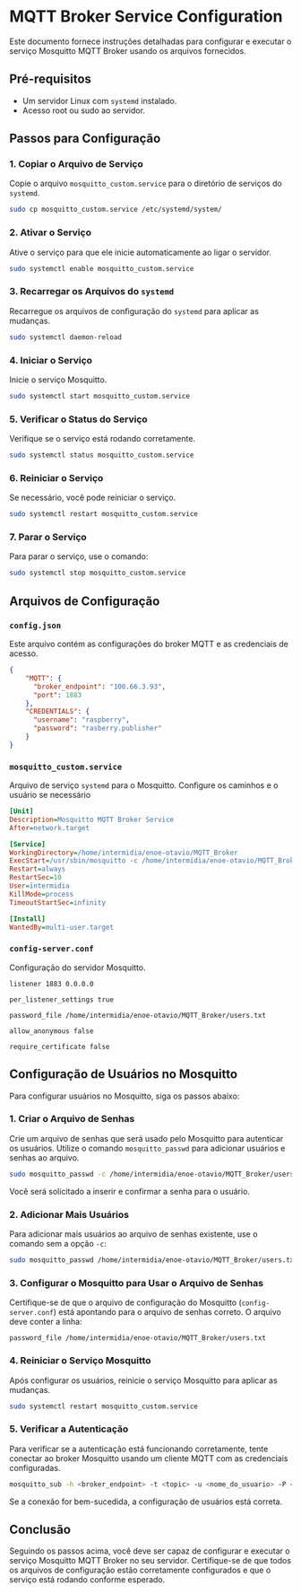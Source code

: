 # MQTT Broker Service Configuration

Este documento fornece instruções detalhadas para configurar e executar o serviço Mosquitto MQTT Broker usando os arquivos fornecidos.

## Pré-requisitos

- Um servidor Linux com `systemd` instalado.
- Acesso root ou sudo ao servidor.

## Passos para Configuração

### 1. Copiar o Arquivo de Serviço

Copie o arquivo `mosquitto_custom.service` para o diretório de serviços do `systemd`.

```sh
sudo cp mosquitto_custom.service /etc/systemd/system/
```

### 2. Ativar o Serviço

Ative o serviço para que ele inicie automaticamente ao ligar o servidor.

```sh
sudo systemctl enable mosquitto_custom.service
```

### 3. Recarregar os Arquivos do `systemd`

Recarregue os arquivos de configuração do `systemd` para aplicar as mudanças.

```sh
sudo systemctl daemon-reload
```

### 4. Iniciar o Serviço

Inicie o serviço Mosquitto.

```sh
sudo systemctl start mosquitto_custom.service
```

### 5. Verificar o Status do Serviço

Verifique se o serviço está rodando corretamente.

```sh
sudo systemctl status mosquitto_custom.service
```

### 6. Reiniciar o Serviço

Se necessário, você pode reiniciar o serviço.

```sh
sudo systemctl restart mosquitto_custom.service
```

### 7. Parar o Serviço

Para parar o serviço, use o comando:

```sh
sudo systemctl stop mosquitto_custom.service
```

## Arquivos de Configuração

### `config.json`

Este arquivo contém as configurações do broker MQTT e as credenciais de acesso.

```json
{
    "MQTT": {
      "broker_endpoint": "100.66.3.93",
      "port": 1883
    },
    "CREDENTIALS": {
      "username": "raspberry",
      "password": "rasberry.publisher"
    }
}
```

### `mosquitto_custom.service`

Arquivo de serviço `systemd` para o Mosquitto.  Configure os caminhos e o usuário se necessário

```ini
[Unit]
Description=Mosquitto MQTT Broker Service
After=network.target

[Service]
WorkingDirectory=/home/intermidia/enoe-otavio/MQTT_Broker 
ExecStart=/usr/sbin/mosquitto -c /home/intermidia/enoe-otavio/MQTT_Broker/config-server.conf -v 
Restart=always
RestartSec=10
User=intermidia
KillMode=process
TimeoutStartSec=infinity

[Install]
WantedBy=multi-user.target
```

### `config-server.conf`

Configuração do servidor Mosquitto.

```properties
listener 1883 0.0.0.0

per_listener_settings true

password_file /home/intermidia/enoe-otavio/MQTT_Broker/users.txt

allow_anonymous false

require_certificate false
```
## Configuração de Usuários no Mosquitto

Para configurar usuários no Mosquitto, siga os passos abaixo:

### 1. Criar o Arquivo de Senhas

Crie um arquivo de senhas que será usado pelo Mosquitto para autenticar os usuários. Utilize o comando `mosquitto_passwd` para adicionar usuários e senhas ao arquivo.

```sh
sudo mosquitto_passwd -c /home/intermidia/enoe-otavio/MQTT_Broker/users.txt <nome_do_usuario>
```

Você será solicitado a inserir e confirmar a senha para o usuário.

### 2. Adicionar Mais Usuários

Para adicionar mais usuários ao arquivo de senhas existente, use o comando sem a opção `-c`:

```sh
sudo mosquitto_passwd /home/intermidia/enoe-otavio/MQTT_Broker/users.txt <nome_do_usuario>
```

### 3. Configurar o Mosquitto para Usar o Arquivo de Senhas

Certifique-se de que o arquivo de configuração do Mosquitto (`config-server.conf`) está apontando para o arquivo de senhas correto. O arquivo deve conter a linha:

```properties
password_file /home/intermidia/enoe-otavio/MQTT_Broker/users.txt
```

### 4. Reiniciar o Serviço Mosquitto

Após configurar os usuários, reinicie o serviço Mosquitto para aplicar as mudanças.

```sh
sudo systemctl restart mosquitto_custom.service
```

### 5. Verificar a Autenticação

Para verificar se a autenticação está funcionando corretamente, tente conectar ao broker Mosquitto usando um cliente MQTT com as credenciais configuradas.

```sh
mosquitto_sub -h <broker_endpoint> -t <topic> -u <nome_do_usuario> -P <senha>
```

Se a conexão for bem-sucedida, a configuração de usuários está correta.

## Conclusão

Seguindo os passos acima, você deve ser capaz de configurar e executar o serviço Mosquitto MQTT Broker no seu servidor. Certifique-se de que todos os arquivos de configuração estão corretamente configurados e que o serviço está rodando conforme esperado.

